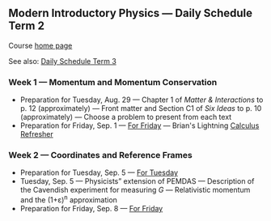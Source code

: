 ## Modern Introductory Physics &mdash; Daily Schedule Term 2

Course [home page](./)

See also: [Daily Schedule Term 3](./daily_schedule-term_3.html)

### Week 1 &mdash; Momentum and Momentum Conservation

* Preparation for Tuesday, Aug. 29 &mdash; Chapter 1 of *Matter &amp; Interactions* to p. 12 (approximately) &mdash; Front matter and Section C1 of *Six Ideas* to p. 10 (approximately) &mdash; Choose a problem to present from each text
* Preparation for Friday, Sep. 1 &mdash; [For Friday](./assignments/AssignmentFor2023-09-01.pdf) &mdash; Brian's Lightning [Calculus Refresher](./resources/CalculusRefresher.pdf)

### Week 2 &mdash; Coordinates and Reference Frames

* Preparation for Tuesday, Sep. 5 &mdash; [For Tuesday](./assignments/AssignmentFor2023-09-05.pdf)
* Tuesday, Sep. 5 &mdash; Physicists&rdquo; extension of PEMDAS &mdash; Description of the Cavendish experiment for measuring *G* &mdash; Relativistic momentum and the (1+&epsilon;)<sup>n</sup> approximation
* Preparation for Friday, Sep. 8 &mdash; [For Friday](./assignments/AssignmentFor2023-09-08.pdf)
